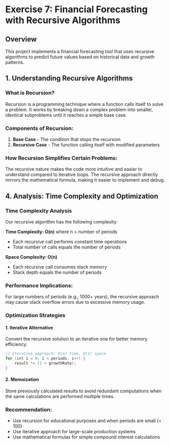 # Exercise 7: Financial Forecasting with Recursive Algorithms

## Overview
This project implements a financial forecasting tool that uses recursive algorithms to predict future values based on historical data and growth patterns.

## 1. Understanding Recursive Algorithms

### What is Recursion?
Recursion is a programming technique where a function calls itself to solve a problem. It works by breaking down a complex problem into smaller, identical subproblems until it reaches a simple base case.

### Components of Recursion:
1. **Base Case** - The condition that stops the recursion
2. **Recursive Case** - The function calling itself with modified parameters

### How Recursion Simplifies Certain Problems:

The recursive nature makes the code more intuitive and easier to understand compared to iterative loops. The recursive approach directly mirrors the mathematical formula, making it easier to implement and debug.

## 4. Analysis: Time Complexity and Optimization

### Time Complexity Analysis

Our recursive algorithm has the following complexity:

**Time Complexity: O(n)** where n = number of periods
- Each recursive call performs constant time operations
- Total number of calls equals the number of periods

**Space Complexity: O(n)** 
- Each recursive call consumes stack memory
- Stack depth equals the number of periods

### Performance Implications:
For large numbers of periods (e.g., 1000+ years), the recursive approach may cause stack overflow errors due to excessive memory usage.

### Optimization Strategies

#### 1. Iterative Alternative
Convert the recursive solution to an iterative one for better memory efficiency:
```java
// Iterative approach: O(n) time, O(1) space
for (int i = 0; i < periods; i++) {
    result *= (1 + growthRate);
}
```


#### 2. Memoization
Store previously calculated results to avoid redundant computations when the same calculations are performed multiple times.

### Recommendation:
- Use recursion for educational purposes and when periods are small (< 100)
- Use iterative approach for large-scale production systems
- Use mathematical formulas for simple compound interest calculations

